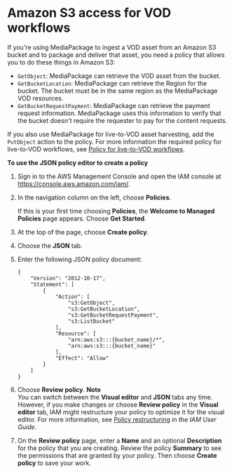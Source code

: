 # Amazon S3 access for VOD workflows<a name="setting-up-create-trust-rel-policy-vod"></a>

If you're using MediaPackage to ingest a VOD asset from an Amazon S3 bucket and to package and deliver that asset, you need a policy that allows you to do these things in Amazon S3:
+ `GetObject`: MediaPackage can retrieve the VOD asset from the bucket\.
+ `GetBucketLocation`: MediaPackage can retrieve the Region for the bucket\. The bucket must be in the same region as the MediaPackage VOD resources\.
+ `GetBucketRequestPayment`: MediaPackage can retrieve the payment request information\. MediaPackage uses this information to verify that the bucket doesn't require the requester to pay for the content requests\.

If you also use MediaPackage for live\-to\-VOD asset harvesting, add the `PutObject` action to the policy\. For more information the required policy for live\-to\-VOD workflows, see [Policy for live\-to\-VOD workflows](setting-up-create-trust-rel-policy.md#setting-up-create-trust-rel-policy-ltov)\.

**To use the JSON policy editor to create a policy**

1. Sign in to the AWS Management Console and open the IAM console at [https://console\.aws\.amazon\.com/iam/](https://console.aws.amazon.com/iam/)\.

1. In the navigation column on the left, choose **Policies**\. 

   If this is your first time choosing **Policies**, the **Welcome to Managed Policies** page appears\. Choose **Get Started**\.

1. At the top of the page, choose **Create policy**\.

1. Choose the **JSON** tab\.

1. Enter the following JSON policy document:

   ```
   {
       "Version": "2012-10-17",
       "Statement": [
           {
               "Action": [
                   "s3:GetObject",
                   "s3:GetBucketLocation",
                   "s3:GetBucketRequestPayment",
                   "s3:ListBucket"
               ],
               "Resource": [
                   "arn:aws:s3:::{bucket_name}/*",
                   "arn:aws:s3:::{bucket_name}"
               ],
               "Effect": "Allow"
           }
       ]
   }
   ```

1. Choose **Review policy**\.
**Note**  
You can switch between the **Visual editor** and **JSON** tabs any time\. However, if you make changes or choose **Review policy** in the **Visual editor** tab, IAM might restructure your policy to optimize it for the visual editor\. For more information, see [Policy restructuring](https://docs.aws.amazon.com/IAM/latest/UserGuide/troubleshoot_policies.html#troubleshoot_viseditor-restructure) in the *IAM User Guide*\.

1. On the **Review policy** page, enter a **Name** and an optional **Description** for the policy that you are creating\. Review the policy **Summary** to see the permissions that are granted by your policy\. Then choose **Create policy** to save your work\.